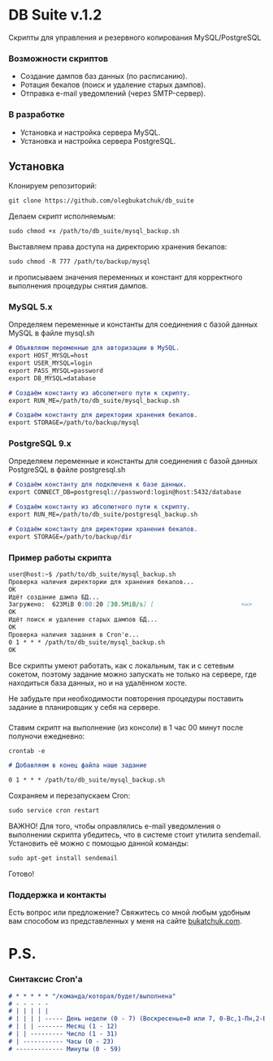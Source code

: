 # DB Suite v.1.2
Скрипты для управления и резервного копирования MySQL/PostgreSQL 

### Возможности скриптов
- Создание дампов баз данных (по расписанию). 
- Ротация бекапов (поиск и удаление старых дампов).
- Отправка e-mail уведомлений (через SMTP-сервер).

### В разработке
- Установка и настройка сервера MySQL.
- Установка и настройка сервера PostgreSQL.

## Установка
Клонируем репозиторий:
```markdown
git clone https://github.com/olegbukatchuk/db_suite
```
Делаем скрипт исполняемым:
```markdown
sudo chmod +x /path/to/db_suite/mysql_backup.sh
```
Выставляем права доступа на директорию хранения бекапов:
```markdown
sudo chmod -R 777 /path/to/backup/mysql
```
и прописываем значения переменных и констант для корректного выполнения процедуры снятия дампов. 

### MySQL 5.x
Определяем переменные и константы для соединения с базой данных MySQL в файле mysql.sh

```markdown
# Объявляем переменные для авторизации в MySQL.
export HOST_MYSQL=host
export USER_MYSQL=login
export PASS_MYSQL=password
export DB_MYSQL=database

# Создаём константу из абсолютного пути к скрипту.
export RUN_ME=/path/to/db_suite/mysql_backup.sh

# Создаём константу для директории хранения бекапов.
export STORAGE=/path/to/backup/mysql
```

### PostgreSQL 9.x
Определяем переменные и константы для соединения с базой данных PostgreSQL в файле postgresql.sh

```markdown
# Создаём константу для подключеня к базе данных.
export CONNECT_DB=postgresql://password:login@host:5432/database

# Создаём константу из абсолютного пути к скрипту.
export RUN_ME=/path/to/db_suite/postgresql_backup.sh

# Создаём константу для директории хранения бекапов.
export STORAGE=/path/to/backup/dir
```
### Пример работы скрипта
```markdown
user@host:~$ /path/to/db_suite/mysql_backup.sh 
Проверка наличия директории для хранения бекапов...
OK
Идёт создание дампа БД...
Загружено:  623MiB 0:00:20 [30.5MiB/s] [                        <=>                                ]
OK
Идёт поиск и удаление старых дампов БД...
ОК
Проверка наличия задания в Cron'e...
0 1 * * * /path/to/db_suite/mysql_backup.sh
OK
```
Все скрипты умеют работать, как с локальным, так и с сетевым сокетом, поэтому задание можно запускать не только на сервере, где находиться база данных, но и на удалённом хосте.

Не забудьте при необходимости повторения процедуры поставить задание в планировщик у себя на сервере.

### 
Ставим скрипт на выполнение (из консоли) в 1 час 00 минут после полуночи ежедневно:

```markdown
crontab -e

# Добавляем в конец файла наше задание

0 1 * * * /path/to/db_suite/mysql_backup.sh
```
Сохраняем и перезапускаем Cron:

```markdown
sudo service cron restart
```
ВАЖНО! Для того, чтобы оправлялись e-mail уведомления о выполнении скрипта убедитесь, что в системе стоит утилита sendemail. Установить её можно с помощью данной команды:

```markdown
sudo apt-get install sendemail
```

Готово!

### Поддержка и контакты

Есть вопрос или предложение? Свяжитесь со мной любым удобным вам способом из представленных у меня на сайте [bukatchuk.com](https://bukatchuk.com/contacts/).

# P.S.
### Синтаксис Cron'a
```markdown
# * * * * * "/команда/которая/будет/выполнена"
# - - - - -
# | | | | |
# | | | | ----- День недели (0 - 7) (Воскресенье=0 или 7, 0-Вс,1-Пн,2-Вт,3-Ср,4-Чт,5-Пт,6-Сб,7-Вс)
# | | | ------- Месяц (1 - 12)
# | | --------- Число (1 - 31)
# | ----------- Часы (0 - 23)
# ------------- Минуты (0 - 59)
```
